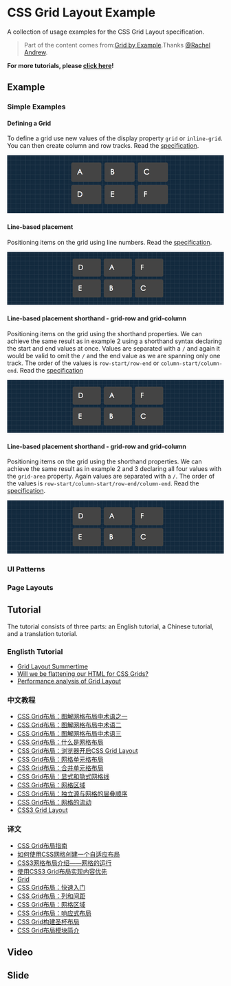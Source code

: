 # CSS Grid Layout Example

A collection of usage examples for the CSS Grid Layout specification.

> Part of the content comes from:[Grid by Example](http://gridbyexample.com/).Thanks [@Rachel Andrew](http://twitter.com/rachelandrew).

**For more tutorials, please [click here](http://www.w3cplus.com/blog/tags/356.html)!**

## Example

### Simple Examples

#### Defining a Grid

To define a grid use new values of the display property `grid` or `inline-grid`. You can then create column and row tracks. Read the [specification](https://drafts.csswg.org/css-grid/#track-sizing).

![Defining a Grid](./src/images/CSS_Grid_Layout_Example__1__Defining_a_Grid.png "Defining a Grid")

#### Line-based placement

Positioning items on the grid using line numbers. Read the [specification](https://drafts.csswg.org/css-grid/#line-placement).

![Line-based placement](./src/images/CSS_Grid_Layout_Example__2__Line-based_placement.png "Line-based placement")

#### Line-based placement shorthand - grid-row and grid-column

Positioning items on the grid using the shorthand properties. We can achieve the same result as in example 2 using a shorthand syntax declaring the start and end values at once. Values are separated with a `/` and again it would be valid to omit the `/` and the end value as we are spanning only one track. The order of the values is `row-start/row-end` or `column-start/column-end`. Read the [specification](https://drafts.csswg.org/css-grid/#placement-shorthands)

![Line-based placement shorthand - grid-row and grid-column](./src/images/CSS_Grid_Layout_Example__2__Line-based_placement.png "Line-based placement shorthand - grid-row and grid-column")

#### Line-based placement shorthand - grid-row and grid-column

Positioning items on the grid using the shorthand properties. We can achieve the same result as in example 2 and 3 declaring all four values with the `grid-area` property. Again values are separated with a `/`. The order of the values is `row-start/column-start/row-end/column-end`. Read the [specification](https://drafts.csswg.org/css-grid/#placement-shorthands).

![Line-based placement shorthand - grid-row and grid-column](./src/images/CSS_Grid_Layout_Example__2__Line-based_placement.png "Line-based placement shorthand - grid-row and grid-column")

### UI Patterns


### Page Layouts



## Tutorial

The tutorial consists of three parts: an English tutorial, a Chinese tutorial, and a translation tutorial.

### Englisth Tutorial

- [Grid Layout Summertime](https://blogs.igalia.com/mrego/2016/10/13/grid-layout-summertime/)
- [Will we be flattening our HTML for CSS Grids?](https://css-tricks.com/will-flattening-html-css-grids/)
- [Performance analysis of Grid Layout](https://blogs.igalia.com/jfernandez/2015/06/24/performance-on-grid-layout/)

### 中文教程

- [CSS Grid布局：图解网格布局中术语之一](http://www.w3cplus.com/css3/css-grid-layout-terminology-part1.html)
- [CSS Grid布局：图解网格布局中术语二](http://www.w3cplus.com/css3/css-grid-layout-terminology-part2.html)
- [CSS Grid布局：图解网格布局中术语三](http://www.w3cplus.com/css3/css-grid-layout-terminology-part3.html)
- [CSS Grid布局：什么是网格布局](http://www.w3cplus.com/css3/what-is-css-grid-layout.html)
- [CSS Grid布局：浏览器开启CSS Grid Layout](http://www.w3cplus.com/css3/how-to-enable-support-for-grid-layout-in-various-browsers.html)
- [CSS Grid布局：网格单元格布局](http://www.w3cplus.com/css3/line-base-placement-layout.html)
- [CSS Grid布局：合并单元格布局](http://www.w3cplus.com/css3/css-grid-layout-merge-cells.html)
- [CSS Grid布局：显式和隐式网格线](http://www.w3cplus.com/css3/explicit-and-implicit-grid.html)
- [CSS Grid布局：网格区域](http://www.w3cplus.com/css3/grid-area.html)
- [CSS Grid布局：独立源与网格的层叠顺序](http://www.w3cplus.com/css3/source-independence-and-layering-items.html)
- [CSS Grid布局：网格的流动](http://www.w3cplus.com/css3/grid-auto-flow.html)
- [CSS3 Grid Layout](http://www.w3cplus.com/css3/css3-grid-layout.html)

### 译文

- [CSS Grid布局指南](http://www.w3cplus.com/css3/a-complete-guide-css-grid-layout.html)
- [如何使用CSS网格创建一个自适应布局](http://www.w3cplus.com/css3/create-an-adaptive-layout-with-css-grid.html)
- [CSS3网格布局介绍——网格的运行](http://www.w3cplus.com/css3/introduction-into-css3-grid-layout.html)
- [使用CSS3 Grid布局实现内容优先](http://www.w3cplus.com/css3/css3-grid-layout-module.html)
- [Grid](http://www.w3cplus.com/css3/grid.html)
- [CSS Grid布局：快速入门](http://www.w3cplus.com/css3/css-grid-layout-quick-start-guide.html)
- [CSS Grid布局：列和间距](http://www.w3cplus.com/css3/css-grid-layout-units-of-measurement-and-basic-keywords.html)
- [CSS Grid布局：网格区域](http://www.w3cplus.com/css3/css-grid-layout-using-grid-areas.html)
- [CSS Grid布局：响应式布局](http://www.w3cplus.com/css3/css-grid-layout-going-responsive.html)
- [CSS Grid构建圣杯布局](http://www.w3cplus.com/css3/holy-grail-layout-css-grid.html)
- [CSS Grid布局模块简介](http://www.w3cplus.com/css3/introduction-css-grid-layout-module.html)

## Video


## Slide

